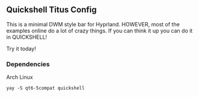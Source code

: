 ## Quickshell Titus Config

This is a minimal DWM style bar for Hyprland. HOWEVER, most of the examples online do a lot of crazy things. If you can think it up you can do it in QUICKSHELL! 

Try it today!

### Dependencies

Arch Linux

```
yay -S qt6-5compat quickshell
```
